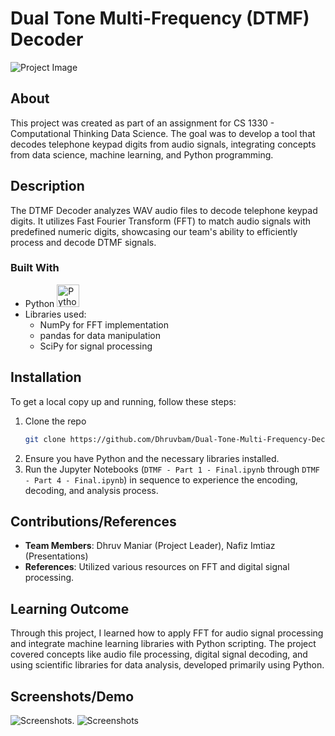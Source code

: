 
# Dual Tone Multi-Frequency (DTMF) Decoder

![Project Image](https://github.com/Dhruvbam/Dual-Tone-Multi-Frequency-Decoder/blob/main/Images/dtmf.jpg)

## About
This project was created as part of an assignment for CS 1330 - Computational Thinking Data Science. The goal was to develop a tool that decodes telephone keypad digits from audio signals, integrating concepts from data science, machine learning, and Python programming.

## Description
The DTMF Decoder analyzes WAV audio files to decode telephone keypad digits. It utilizes Fast Fourier Transform (FFT) to match audio signals with predefined numeric digits, showcasing our team's ability to efficiently process and decode DTMF signals.

### Built With
- Python <a href="https://www.python.org/" target="_blank" rel="noreferrer"><img src="https://raw.githubusercontent.com/danielcranney/readme-generator/main/public/icons/skills/python-colored.svg" width="36" height="36" alt="Python" /></a>
- Libraries used:
  - NumPy for FFT implementation
  - pandas for data manipulation
  - SciPy for signal processing

## Installation
To get a local copy up and running, follow these steps:
1. Clone the repo
   ```sh
   git clone https://github.com/Dhruvbam/Dual-Tone-Multi-Frequency-Decoder
   ```
2. Ensure you have Python and the necessary libraries installed.
3. Run the Jupyter Notebooks (`DTMF - Part 1 - Final.ipynb` through `DTMF - Part 4 - Final.ipynb`) in sequence to experience the encoding, decoding, and analysis process.

## Contributions/References
- **Team Members**: Dhruv Maniar (Project Leader), Nafiz Imtiaz (Presentations)
- **References**: Utilized various resources on FFT and digital signal processing.

## Learning Outcome
Through this project, I learned how to apply FFT for audio signal processing and integrate machine learning libraries with Python scripting. The project covered concepts like audio file processing, digital signal decoding, and using scientific libraries for data analysis, developed primarily using Python.

## Screenshots/Demo
![Screenshots](https://github.com/Dhruvbam/Dual-Tone-Multi-Frequency-Decoder/blob/main/Images/ss.png).
![Screenshots](https://github.com/Dhruvbam/Dual-Tone-Multi-Frequency-Decoder/blob/main/Images/ss2.png)
